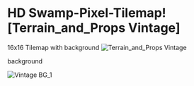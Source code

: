 # HD Swamp-Pixel-Tilemap![Terrain_and_Props Vintage]

16x16 Tilemap with background
![Terrain_and_Props Vintage](https://user-images.githubusercontent.com/20840303/155831894-861c2280-e8d4-417c-abd0-663b252841ba.png)


background

![Vintage BG_1](https://user-images.githubusercontent.com/20840303/155831918-04dbdfcb-08b7-4100-96a3-bd3af8ce96a8.png)
